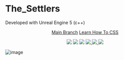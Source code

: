 # The_Settlers

Developed with Unreal Engine 5 (c++)



  <p align="center">
    <a href="https://github.com/Aruuni/CATAN/edit/main/README.md">Main Branch</a>
    <a href="https://www.freecodecamp.org/news/how-to-build-a-navigation-bar/#:~:text=The%20easiest%20way%20to%20create,are%20horizontally%20arranged%20and%20styled.">Learn How To CSS</a>
    
  </p>
  <p align="center">
   <img src="https://img.shields.io/badge/Node.js-16-blue?style=for-the-badge&logo=node.js">
  <img src="https://img.shields.io/badge/NPM-8.5.0-blue?style=for-the-badge&logo=npm">
  <img src="https://img.shields.io/badge/React-16.14.0-blue?style=for-the-badge&logo=react">
   <a href='[https://comparethemarket.atlassian.net/wiki/spaces/HOM/overview](https://github.com/orgs/community/discussions/22495)'>
    <img src="https://img.shields.io/badge/Confluence-blue?style=for-the-badge&logo=confluence">
  </a>
  <a href='[https://app.slack.com/client/T029V69AG/C029ZUHN5](https://stackoverflow.com/questions/54115766/how-to-link-my-css-to-my-html-in-a-github-hosted-site#:~:text=You%20need%20to%20link%20your,file%20itself%20in%20the%20repo.&text=And%20move%20that%20stylesheet%20reference%20inside%20your%20tag.)'>
    <img src="https://img.shields.io/badge/Slack-blue?style=for-the-badge&logo=slack">
  </a>
	<a href='freecodecamp.org/news/how-to-build-a-navigation-bar/#:~:text=The%20easiest%20way%20to%20create,are%20horizontally%20arranged%20and%20styled.'>
    <img src="https://img.shields.io/badge/RunBook-blue?style=for-the-badge">
  </a>
  </p>

![image](https://user-images.githubusercontent.com/20707335/232779411-15c88bda-44be-45da-a9c2-29c078ca7220.png)

